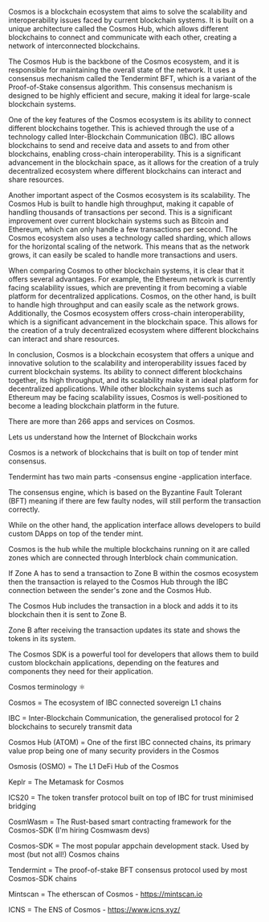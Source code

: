Cosmos is a blockchain ecosystem that aims to solve the scalability and interoperability issues faced by current blockchain systems. It is built on a unique architecture called the Cosmos Hub, which allows different blockchains to connect and communicate with each other, creating a network of interconnected blockchains.

The Cosmos Hub is the backbone of the Cosmos ecosystem, and it is responsible for maintaining the overall state of the network. It uses a consensus mechanism called the Tendermint BFT, which is a variant of the Proof-of-Stake consensus algorithm. This consensus mechanism is designed to be highly efficient and secure, making it ideal for large-scale blockchain systems.

One of the key features of the Cosmos ecosystem is its ability to connect different blockchains together. This is achieved through the use of a technology called Inter-Blockchain Communication (IBC). IBC allows blockchains to send and receive data and assets to and from other blockchains, enabling cross-chain interoperability. This is a significant advancement in the blockchain space, as it allows for the creation of a truly decentralized ecosystem where different blockchains can interact and share resources.

Another important aspect of the Cosmos ecosystem is its scalability. The Cosmos Hub is built to handle high throughput, making it capable of handling thousands of transactions per second. This is a significant improvement over current blockchain systems such as Bitcoin and Ethereum, which can only handle a few transactions per second. The Cosmos ecosystem also uses a technology called sharding, which allows for the horizontal scaling of the network. This means that as the network grows, it can easily be scaled to handle more transactions and users.

When comparing Cosmos to other blockchain systems, it is clear that it offers several advantages. For example, the Ethereum network is currently facing scalability issues, which are preventing it from becoming a viable platform for decentralized applications. Cosmos, on the other hand, is built to handle high throughput and can easily scale as the network grows. Additionally, the Cosmos ecosystem offers cross-chain interoperability, which is a significant advancement in the blockchain space. This allows for the creation of a truly decentralized ecosystem where different blockchains can interact and share resources.

In conclusion, Cosmos is a blockchain ecosystem that offers a unique and innovative solution to the scalability and interoperability issues faced by current blockchain systems. Its ability to connect different blockchains together, its high throughput, and its scalability make it an ideal platform for decentralized applications. While other blockchain systems such as Ethereum may be facing scalability issues, Cosmos is well-positioned to become a leading blockchain platform in the future.


There are more than 266 apps and services on Cosmos.

Lets us understand how the Internet of Blockchain works

Cosmos is a network of blockchains that is built on top of tender mint consensus.

Tendermint has two main parts
-consensus engine
-application interface.

The consensus engine, which is based on the Byzantine Fault Tolerant (BFT) meaning if there are few faulty nodes, will still perform the transaction correctly.

While on the other hand, the application interface allows developers to build custom DApps on top of the tender mint.

Cosmos is the hub while the multiple blockchains running on it are called zones which are connected through Interblock chain communication.

If Zone A has to send a transaction to Zone B within the cosmos ecosystem then the transaction is relayed to the Cosmos Hub through the IBC connection between the 
sender's zone 
and the Cosmos Hub.

The Cosmos Hub includes the transaction in a block and adds it to its blockchain then it is sent to Zone B.

Zone B after receiving the transaction updates its state and shows the tokens in its system.

The Cosmos SDK is a powerful tool for developers that allows them to build custom blockchain applications, depending on the features and components they need for their
application.


Cosmos terminology ⚛

Cosmos = The ecosystem of IBC connected sovereign L1 chains

IBC = Inter-Blockchain Communication, the generalised protocol for 2 blockchains to securely transmit data

Cosmos Hub (ATOM) = One of the first IBC connected chains, its primary value prop being one of many security providers in the Cosmos

Osmosis (OSMO) = The L1 DeFi Hub of the Cosmos

Keplr = The Metamask for Cosmos

ICS20 = The token transfer protocol built on top of IBC for trust minimised bridging

CosmWasm = The Rust-based smart contracting framework for the Cosmos-SDK (I'm hiring Cosmwasm devs)
 
Cosmos-SDK = The most popular appchain development stack. Used by most (but not all!) Cosmos chains

Tendermint = The proof-of-stake BFT consensus protocol used by most Cosmos-SDK chains

Mintscan = The etherscan of Cosmos - https://mintscan.io

ICNS = The ENS of Cosmos - https://www.icns.xyz/
